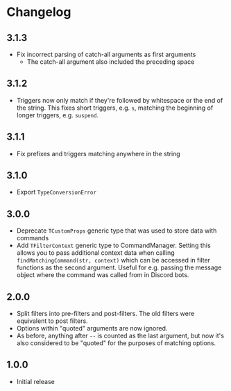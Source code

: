 # Changelog

## 3.1.3
* Fix incorrect parsing of catch-all arguments as first arguments
  * The catch-all argument also included the preceding space

## 3.1.2
* Triggers now only match if they're followed by whitespace or the end of the string.
This fixes short triggers, e.g. `s`, matching the beginning of longer triggers, e.g. `suspend`.

## 3.1.1
* Fix prefixes and triggers matching anywhere in the string

## 3.1.0
* Export `TypeConversionError`

## 3.0.0
* Deprecate `TCustomProps` generic type that was used to store data with commands
* Add `TFilterContext` generic type to CommandManager. Setting this allows you to pass additional context data when
calling `findMatchingCommand(str, context)` which can be accessed in filter functions as the second argument.
Useful for e.g. passing the message object where the command was called from in Discord bots.

## 2.0.0
* Split filters into pre-filters and post-filters. The old filters were equivalent to post filters.
* Options within "quoted" arguments are now ignored.
* As before, anything after ` -- ` is counted as the last argument,
but now it's also considered to be "quoted" for the purposes of matching options.

## 1.0.0
* Initial release
